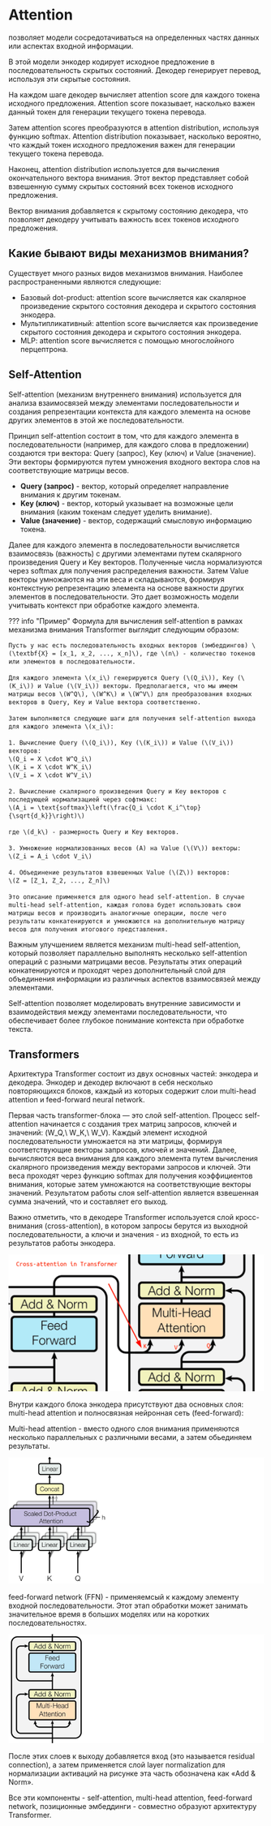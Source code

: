 # Attention

позволяет модели сосредотачиваться на определенных частях данных или аспектах входной информации.

В этой модели энкодер кодирует исходное предложение в последовательность скрытых состояний. Декодер генерирует перевод, используя эти скрытые состояния.

На каждом шаге декодер вычисляет attention score для каждого токена исходного предложения. Attention score показывает, насколько важен данный токен для генерации текущего токена перевода.

Затем attention scores преобразуются в attention distribution, используя функцию softmax. Attention distribution показывает, насколько вероятно, что каждый токен исходного предложения важен для генерации текущего токена перевода.

Наконец, attention distribution используется для вычисления окончательного вектора внимания. Этот вектор представляет собой взвешенную сумму скрытых состояний всех токенов исходного предложения.

Вектор внимания добавляется к скрытому состоянию декодера, что позволяет декодеру учитывать важность всех токенов исходного предложения.

## Какие бывают виды механизмов внимания?

Существует много разных видов механизмов внимания. Наиболее распространенными являются следующие:

* Базовый dot-product: attention score вычисляется как скалярное произведение скрытого состояния декодера и скрытого состояния энкодера.
* Мультипликативный: attention score вычисляется как произведение скрытого состояния декодера и скрытого состояния энкодера.
* MLP: attention score вычисляется с помощью многослойного перцептрона.

## Self-Attention

Self-attention (механизм внутреннего внимания) используется для анализа взаимосвязей между элементами последовательности и создания репрезентации контекста для каждого элемента на основе других элементов в этой же последовательности.

Принцип self-attention состоит в том, что для каждого элемента в последовательности (например, для каждого слова в предложении) создаются три вектора: Query (запрос), Key (ключ) и Value (значение). Эти векторы формируются путем умножения входного вектора слов на соответствующие матрицы весов.

- **Query (запрос)** - вектор, который определяет направление внимания к другим токенам.
- **Key (ключ)** - вектор, который указывает на возможные цели внимания (каким токенам следует уделить внимание).
- **Value (значение)** - вектор, содержащий смысловую информацию токена.

Далее для каждого элемента в последовательности вычисляется взаимосвязь (важность) с другими элементами путем скалярного произведения Query и Key векторов. Полученные числа нормализуются через softmax для получения распределения важности. Затем Value векторы умножаются на эти веса и складываются, формируя контекстную репрезентацию элемента на основе важности других элементов в последовательности. Это дает возможность модели учитывать контекст при обработке каждого элемента.

??? info "Пример"
    Формула для вычисления self-attention в рамках механизма внимания Transformer выглядит следующим образом:

    Пусть у нас есть последовательность входных векторов (эмбеддингов) \(\textbf{X} = [x_1, x_2, ..., x_n]\), где \(n\) - количество токенов или элементов в последовательности.

    Для каждого элемента \(x_i\) генерируются Query (\(Q_i\)), Key (\(K_i\)) и Value (\(V_i\)) векторы. Предполагается, что мы имеем матрицы весов \(W^Q\), \(W^K\) и \(W^V\) для преобразования входных векторов в Query, Key и Value вектора соответственно.

    Затем выполняются следующие шаги для получения self-attention выхода для каждого элемента \(x_i\):

    1. Вычисление Query (\(Q_i\)), Key (\(K_i\)) и Value (\(V_i\)) векторов:
    \(Q_i = X \cdot W^Q_i\)
    \(K_i = X \cdot W^K_i\)
    \(V_i = X \cdot W^V_i\)

    2. Вычисление скалярного произведения Query и Key векторов с последующей нормализацией через софтмакс:
    \(A_i = \text{softmax}\left(\frac{Q_i \cdot K_i^\top}{\sqrt{d_k}}\right)\)

    где \(d_k\) - размерность Query и Key векторов.

    3. Умножение нормализованных весов (A) на Value (\(V\)) векторы:
    \(Z_i = A_i \cdot V_i\)

    4. Объединение результатов взвешенных Value (\(Z\)) векторов:
    \(Z = [Z_1, Z_2, ..., Z_n]\)

    Это описание применяется для одного head self-attention. В случае multi-head self-attention, каждая голова будет использовать свои матрицы весов и производить аналогичные операции, после чего результаты конкатенируются и умножаются на дополнительную матрицу весов для получения итогового представления.

Важным улучшением является механизм multi-head self-attention, который позволяет параллельно выполнять несколько self-attention операций с разными матрицами весов. Результаты этих операций конкатенируются и проходят через дополнительный слой для объединения информации из различных аспектов взаимосвязей между элементами.

Self-attention позволяет моделировать внутренние зависимости и взаимодействия между элементами последовательности, что обеспечивает более глубокое понимание контекста при обработке текста.

## Transformers

Архитектура Transformer состоит из двух основных частей: энкодера и декодера. Энкодер и декодер включают в себя несколько повторяющихся блоков, каждый из которых содержит слои multi-head attention и feed-forward neural network.

Первая часть transformer-блока — это слой self-attention. Процесс self-attention начинается с создания трех матриц запросов, ключей и значений: \(W_Q,\ W_K,\ W_V\). Каждый элемент исходной последовательности умножается на эти матрицы, формируя соответствующие векторы запросов, ключей и значений. Далее, вычисляются веса внимания для каждого элемента путем вычисления скалярного произведения между векторами запросов и ключей. Эти веса проходят через функцию softmax для получения коэффициентов внимания, которые затем умножаются на соответствующие векторы значений. Результатом работы слоя self-attention является взвешенная сумма значений, что и составляет его выход.

Важно отметить, что в декодере Transformer используется слой кросс-внимания (cross-attention), в котором запросы берутся из выходной последовательности, а ключи и значения - из входной, то есть из результатов работы энкодера.

![Alt text](../images/cross.png)

Внутри каждого блока энкодера присутствуют два основных слоя: multi-head attention и полносвязная нейронная сеть (feed-forward):

Multi-head attention - вместо одного слоя внимания применяются несколько параллельных с различными весами, а затем обьединяем результаты.

![Alt text](../images/mld.png)

feed-forward network (FFN) - применяемcый к каждому элементу входной последовательности. Этот этап обработки может занимать значительное время в больших моделях или на коротких последовательностях.

![Alt text](../images/вуау.png)

После этих слоев к выходу добавляется вход (это называется residual connection), а затем применяется слой layer normalization для нормализации активаций на рисунке эта часть обозначена как «Add & Norm».

Все эти компоненты - self-attention, multi-head attention, feed-forward network, позиционные эмбеддинги - совместно образуют архитектуру Transformer.